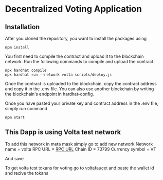 # Decentralized Voting Application



## Installation

After you cloned the repository, you want to install the packages using

```shell
npm install
```

You first need to compile the contract and upload it to the blockchain network. Run the following commands to compile and upload the contract.

```shell
npx hardhat compile
npx hardhat run --network volta scripts/deploy.js
```

Once the contract is uploaded to the blockchain, copy the contract address and copy it in the .env file. You can also use another blockchain by writing the blockchain's endpoint in hardhat-config.

Once you have pasted your private key and contract address in the .env file, simply run command

```shell
npm start
```

 ## This Dapp is using Volta test network 
 To add this network in meta mask simply go to add new network 
 Network name = volta
 RPC URL = [RPC URL](https://73799.rpc.thirdweb.com)
 Chain ID =  73799
 Currency symbol = VT 

And save 

To get volta test tokans for voting go to [voltafaucet](https://voltafaucet.energyweb.org/) and paste the wallet id and recive the tokans 
